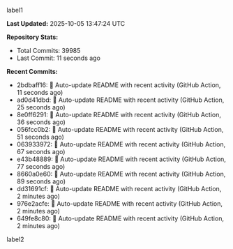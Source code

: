
label1 
<!-- ACTIVITY_START -->
**Last Updated:** 2025-10-05 13:47:24 UTC

**Repository Stats:**
- Total Commits: 39985
- Last Commit: 11 seconds ago

**Recent Commits:**
- 2bdbaff16: 🤖 Auto-update README with recent activity (GitHub Action, 11 seconds ago)
- ad0d41dbd: 🤖 Auto-update README with recent activity (GitHub Action, 25 seconds ago)
- 8e0ff6291: 🤖 Auto-update README with recent activity (GitHub Action, 36 seconds ago)
- 056fcc0b2: 🤖 Auto-update README with recent activity (GitHub Action, 51 seconds ago)
- 063933972: 🤖 Auto-update README with recent activity (GitHub Action, 67 seconds ago)
- e43b48889: 🤖 Auto-update README with recent activity (GitHub Action, 77 seconds ago)
- 8660a0e60: 🤖 Auto-update README with recent activity (GitHub Action, 89 seconds ago)
- dd31691cf: 🤖 Auto-update README with recent activity (GitHub Action, 2 minutes ago)
- 976e2acfe: 🤖 Auto-update README with recent activity (GitHub Action, 2 minutes ago)
- 649fe8c80: 🤖 Auto-update README with recent activity (GitHub Action, 2 minutes ago)
<!-- ACTIVITY_END -->

label2
